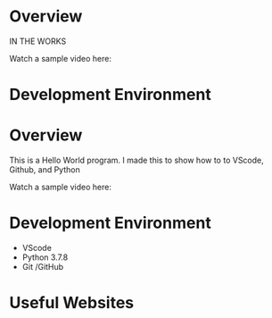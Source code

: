 # Overview



IN THE WORKS


Watch a sample video here:

# Development Environment


# Overview



This is a Hello World program. I made this to show how to to VScode, Github, and Python


Watch a sample video here:

# Development Environment

* VScode
* Python 3.7.8
* Git /GitHub


# Useful Websites


